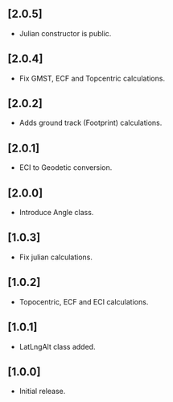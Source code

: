 ## [2.0.5]

* Julian constructor is public.

## [2.0.4]

* Fix GMST, ECF and Topcentric calculations.

## [2.0.2]

* Adds ground track (Footprint) calculations.

## [2.0.1]

* ECI to Geodetic conversion.

## [2.0.0]

* Introduce Angle class.

## [1.0.3]

* Fix julian calculations.

## [1.0.2]

* Topocentric, ECF and ECI calculations.

## [1.0.1]

* LatLngAlt class added.
## [1.0.0]

* Initial release.
